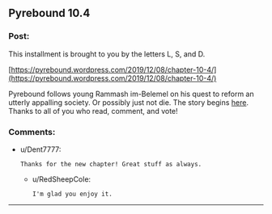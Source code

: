 ## Pyrebound 10.4

### Post:

This installment is brought to you by the letters L, S, and D.

[https://pyrebound.wordpress.com/2019/12/08/chapter-10-4/](https://pyrebound.wordpress.com/2019/12/08/chapter-10-4/)

Pyrebound follows young Rammash im-Belemel on his quest to reform an utterly appalling society.  Or possibly just not die.  The story begins [here](https://pyrebound.wordpress.com/2019/01/17/one-a-child-of-the-hearth/).  Thanks to all of you who read, comment, and vote!

### Comments:

- u/Dent7777:
  ```
  Thanks for the new chapter! Great stuff as always.
  ```

  - u/RedSheepCole:
    ```
    I'm glad you enjoy it.
    ```

---

